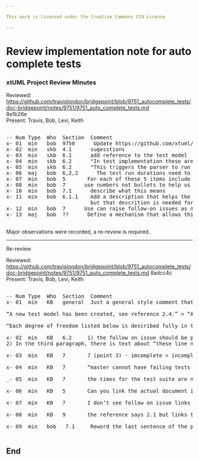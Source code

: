```yaml
---

This work is licensed under the Creative Commons CC0 License

---
```


# Review implementation note for auto complete tests
### xtUML Project Review Minutes

Reviewed:  https://github.com/travislondon/bridgepoint/blob/9751_autocomplete_tests/doc-bridgepoint/notes/9751/9751_auto_complete_tests.md  
8e1b26e  
Present:  Travis, Bob, Levi, Keith

<pre>

-- Num Type  Who  Section  Comment
x- 01  min   bob  9750      Update https://github.com/xtuml/bptest/pull/53 for 9750 to include an implemenation note and reissue the pull. This introduces the matrix but no tests yet.
x- 02  min   skb  4.1      sugesstions
x- 03  min   skb  6.1      add reference to the test model
x- 04  min   skb  6.2      "In test implementation these are lines 26, 52 and 135."  There are more than 3, plus calling out line numbers is not helpful to the reader (lines will change). Everything is being tested under the "if block", not for or while. This should be described here. Call this out and raise follow-on issues as needed.
x- 05  min   skb  6.2      "This triggers the parser to run and create the necessary Proposal_c instances." There was confusing about this. It is invoked through the content assist. Describe this.
x- 06  maj   bob  6,2,2      The test run durations need to be called out. How we move forward with this test will require this information
x- 07  min   bob  5       For each of these 5 items include a short description to assist the reader. If the description can be found in the matrix tell the read and give them a link.
x- 08  min   bob  7      use numbers not bullets to help us talk about the specific items
x- 10  min   bob  7.1      describe what this means
x- 11  min   bob  6.1.1    Add a description that helps the reader understand this OAL. Travis described this in the meeting,
                           but that descrition is needed for the reader.
x- 12  min   bob  7      Use can raise follow-on issues as needed for 7.1 to 7.3 and descriptions for each here 
x- 13  maj   bob  ??      Define a mechanism that allows this test work to be promoted but has a way to leave these tests   disabled until the implentation is promoted. 

</pre>

Major observations were recorded, a re-review is required.

-----
Re-review

Reviewed:  https://github.com/travislondon/bridgepoint/blob/9751_autocomplete_tests/doc-bridgepoint/notes/9751/9751_auto_complete_tests.md  8adcc4c    
Present:  Travis, Bob, Levi, Keith

<pre>

-- Num Type  Who  Section  Comment
x- 01  min   KB   general  Just a general style comment that when writing notes and making references we enclose them in square brackets.  So for example:

“A new test model has been created, see reference 2.4.” > “A new test model [2.4] has been created.”

“Each degree of freedom listed below is described fully in the analysis note from reference 2.3.” > “Each degree of freedom listed below is described fully in the analysis note [2.3].”

x- 02  min   KB   6.2     1) the follow on issue should be put in section 2 and referenced as [2.5] here.
2) In the third paragraph, there is text about “these line numbers” that should be removed.

x- 03  min   KB   7       7 (point 3) - imcomplete > incomplete

x- 04  min   KB   7       “master cannot have failing tests add.” > “master cannot have failing tests added.”

_- 05  min   KB   7       the times for the test suite are not showing up in the rendered markdown

x- 06  min   KB   5       Can you link the actual document in section 5.  That would fulfill review comment 7 better than simply a link to the issue.

x- 07  min   KB   7       I don’t see follow on issue links as called out by review item 12

x- 08  min   KB   9       the reference says 2.1 but links to 2.3

x- 09  min   bob   7.1     Reword the last sentence of the paragraph in section 7 to make it clear this is the path being taken. Make this "7.1 Promotion of testing - Leaving tests disabled"

</pre>


End
---
